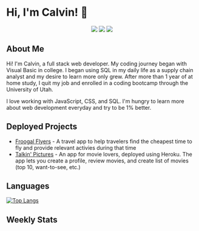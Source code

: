 <h1> Hi, I'm Calvin! 👋</h1>
  
<p align='center'>
  <img src='https://img.shields.io/github/languages/top/kworth999/talking-pictures' />
  <img src='https://img.shields.io/github/repo-size/kworth999/talking-pictures' />
  <img src='https://img.shields.io/github/last-commit/kworth999/talking-pictures' />
</p>

<p align='center'>
    <!-- <img src='https://img.shields.io/badge/-express.js-red' />
    <img src='https://img.shields.io/badge/-mysql-green' />
    <img src='https://img.shields.io/badge/-sequelize-blue' />
    <img src='https://img.shields.io/badge/-dotenv-yellow' /> -->
</p>
     
  ## About Me
   Hi! I'm Calvin, a full stack web developer. My coding journey began with Visual Basic in college. I began using SQL in my daily life as a supply chain analyst and my desire to learn more only grew. After more than 1 year of at home study, I quit my job and enrolled in a coding bootcamp through the University of Utah. 
   
   I love working with JavaScript, CSS, and SQL. I'm hungry to learn more about web development everyday and try to be 1% better.

  ## Deployed Projects
  - [Froogal Flyers](https://jazzmbarry.github.io/project-1/) - A travel app to help travelers find the cheapest time to fly and provide relevant activies during that time
  - [Talkin' Pictures](https://morning-atoll-30577.herokuapp.com/) - An app for movie lovers, deployed using Heroku. The app lets you create a profile, review movies, and create list of movies (top 10, want-to-see, etc.)

## Languages
[![Top Langs](https://github-readme-stats.vercel.app/api/top-langs/?username=calvinjdonner)](https://github.com/calvinjdonner/github-readme-stats)


## Weekly Stats


 
